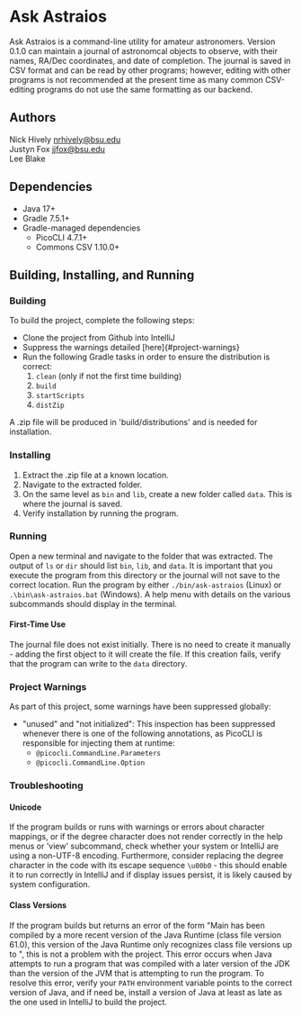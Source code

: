 # Ask Astraios
Ask Astraios is a command-line utility for amateur astronomers. Version 0.1.0 can maintain a journal of astronomcal
objects to observe, with their names, RA/Dec coordinates, and date of completion. The journal is saved in CSV format
and can be read by other programs; however, editing with other programs is not recommended at the present time as 
many common CSV-editing programs do not use the same formatting as our backend.

## Authors
Nick Hively <nrhively@bsu.edu>  
Justyn Fox <jjfox@bsu.edu>  
Lee Blake

## Dependencies
- Java 17+
- Gradle 7.5.1+
- Gradle-managed dependencies
    - PicoCLI 4.7.1+
    - Commons CSV 1.10.0+

## Building, Installing, and Running
### Building
To build the project, complete the following steps:
- Clone the project from Github into IntelliJ 
- Suppress the warnings detailed [here]{#project-warnings} 
- Run the following Gradle tasks in order to ensure the distribution is correct:
  1. `clean` (only if not the first time building)
  2. `build`
  3. `startScripts`
  4. `distZip`

A .zip file will be produced in 'build/distributions' and is needed for installation.

### Installing
1. Extract the .zip file at a known location.
2. Navigate to the extracted folder.
3. On the same level as `bin` and `lib`, create a new folder called `data`. This is where the journal is saved.
4. Verify installation by running the program.

### Running
Open a new terminal and navigate to the folder that was extracted. The output of `ls` or `dir` should list `bin`, 
`lib`, and `data`. It is important that you execute the program from this directory or the journal will not save to
the correct location. Run the program by either `./bin/ask-astraios` (Linux) or `.\bin\ask-astraios.bat` (Windows). A
help menu with details on the various subcommands should display in the terminal.

#### First-Time Use
The journal file does not exist initially. There is no need to create it manually - adding the first object to it will
create the file. If this creation fails, verify that the program can write to the `data` directory.

### Project Warnings
As part of this project, some warnings have been suppressed globally:
- "unused" and "not initialized": This inspection has been suppressed whenever there is one of the following
  annotations, as PicoCLI is responsible for injecting them at runtime:
  - `@picocli.CommandLine.Parameters`
  - `@picocli.CommandLine.Option`

### Troubleshooting
#### Unicode
If the program builds or runs with warnings or errors about character mappings, or if the degree character does not
render correctly in the help menus or 'view' subcommand, check whether your system or IntelliJ are using a non-UTF-8 
encoding. Furthermore, consider replacing the degree character in the code with its escape sequence `\u00b0` - this
should enable it to run correctly in IntelliJ and if display issues persist, it is likely caused by system
configuration.
#### Class Versions
If the program builds but returns an error of the form "Main has been compiled by a more recent version of the 
Java Runtime (class file version 61.0), this version of the Java Runtime only recognizes class file versions up to 
<some number here>", this is not a problem with the project. This error occurs when Java attempts to run a program
that was compiled with a later version of the JDK than the version of the JVM that is attempting to run the program. 
To resolve this error, verify your `PATH` environment variable points to the correct version of Java, and if need be,
install a version of Java at least as late as the one used in IntelliJ to build the project.


